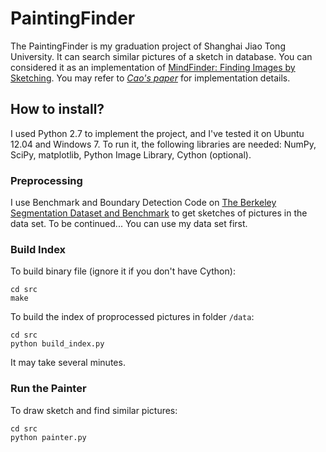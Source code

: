 # PaintingFinder

The PaintingFinder is my graduation project of Shanghai Jiao Tong University. It can search similar pictures of a sketch in database. You can considered it as an implementation of [MindFinder: Finding Images by Sketching](http://research.microsoft.com/en-us/projects/mindfinder/). You may refer to <cite>[Cao's paper][1]</cite> for implementation details.

## How to install?

I used Python 2.7 to implement the project, and I've tested it on Ubuntu 12.04 and Windows 7. To run it, the following libraries are needed: NumPy, SciPy, matplotlib, Python Image Library, Cython (optional).

### Preprocessing

I use Benchmark and Boundary Detection Code on [The Berkeley Segmentation Dataset and Benchmark](http://www.eecs.berkeley.edu/Research/Projects/CS/vision/grouping/segbench/) to get sketches of pictures in the data set. To be continued... You can use my data set first.

### Build Index

To build binary file (ignore it if you don't have Cython):

    cd src
    make

To build the index of proprocessed pictures in folder `/data`:

    cd src
    python build_index.py

It may take several minutes.

### Run the Painter

To draw sketch and find similar pictures:

    cd src
    python painter.py


[1]: http://research.microsoft.com/apps/pubs/?id=149199 "Yang Cao, Changhu Wang, Liqing Zhang, and Lei Zhang, Edgel Inverted Index for Large-Scale Sketch-based Image Search, in CVPR 2011."

